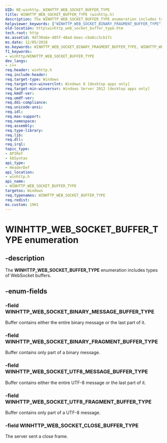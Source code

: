 ```yaml
---
UID: NE:winhttp._WINHTTP_WEB_SOCKET_BUFFER_TYPE
title: WINHTTP_WEB_SOCKET_BUFFER_TYPE (winhttp.h)
description: The WINHTTP_WEB_SOCKET_BUFFER_TYPE enumeration includes types of WebSocket buffers.
helpviewer_keywords: ["WINHTTP_WEB_SOCKET_BINARY_FRAGMENT_BUFFER_TYPE","WINHTTP_WEB_SOCKET_BINARY_MESSAGE_BUFFER_TYPE","WINHTTP_WEB_SOCKET_BUFFER_TYPE","WINHTTP_WEB_SOCKET_BUFFER_TYPE enumeration [HTTP]","WINHTTP_WEB_SOCKET_CLOSE_BUFFER_TYPE","WINHTTP_WEB_SOCKET_UTF8_FRAGMENT_BUFFER_TYPE","WINHTTP_WEB_SOCKET_UTF8_MESSAGE_BUFFER_TYPE","http.winhttp_web_socket_buffer_type","winhttp/WINHTTP_WEB_SOCKET_BINARY_FRAGMENT_BUFFER_TYPE","winhttp/WINHTTP_WEB_SOCKET_BINARY_MESSAGE_BUFFER_TYPE","winhttp/WINHTTP_WEB_SOCKET_BUFFER_TYPE","winhttp/WINHTTP_WEB_SOCKET_CLOSE_BUFFER_TYPE","winhttp/WINHTTP_WEB_SOCKET_UTF8_FRAGMENT_BUFFER_TYPE","winhttp/WINHTTP_WEB_SOCKET_UTF8_MESSAGE_BUFFER_TYPE"]
old-location: http\winhttp_web_socket_buffer_type.htm
tech.root: http
ms.assetid: 9d730a6e-d05f-48ad-beec-cba6cc5cb17c
ms.date: 12/05/2018
ms.keywords: WINHTTP_WEB_SOCKET_BINARY_FRAGMENT_BUFFER_TYPE, WINHTTP_WEB_SOCKET_BINARY_MESSAGE_BUFFER_TYPE, WINHTTP_WEB_SOCKET_BUFFER_TYPE, WINHTTP_WEB_SOCKET_BUFFER_TYPE enumeration [HTTP], WINHTTP_WEB_SOCKET_CLOSE_BUFFER_TYPE, WINHTTP_WEB_SOCKET_UTF8_FRAGMENT_BUFFER_TYPE, WINHTTP_WEB_SOCKET_UTF8_MESSAGE_BUFFER_TYPE, http.winhttp_web_socket_buffer_type, winhttp/WINHTTP_WEB_SOCKET_BINARY_FRAGMENT_BUFFER_TYPE, winhttp/WINHTTP_WEB_SOCKET_BINARY_MESSAGE_BUFFER_TYPE, winhttp/WINHTTP_WEB_SOCKET_BUFFER_TYPE, winhttp/WINHTTP_WEB_SOCKET_CLOSE_BUFFER_TYPE, winhttp/WINHTTP_WEB_SOCKET_UTF8_FRAGMENT_BUFFER_TYPE, winhttp/WINHTTP_WEB_SOCKET_UTF8_MESSAGE_BUFFER_TYPE
f1_keywords:
- winhttp/WINHTTP_WEB_SOCKET_BUFFER_TYPE
dev_langs:
- c++
req.header: winhttp.h
req.include-header: 
req.target-type: Windows
req.target-min-winverclnt: Windows 8 [desktop apps only]
req.target-min-winversvr: Windows Server 2012 [desktop apps only]
req.kmdf-ver: 
req.umdf-ver: 
req.ddi-compliance: 
req.unicode-ansi: 
req.idl: 
req.max-support: 
req.namespace: 
req.assembly: 
req.type-library: 
req.lib: 
req.dll: 
req.irql: 
topic_type:
- APIRef
- kbSyntax
api_type:
- HeaderDef
api_location:
- winhttp.h
api_name:
- WINHTTP_WEB_SOCKET_BUFFER_TYPE
targetos: Windows
req.typenames: WINHTTP_WEB_SOCKET_BUFFER_TYPE
req.redist: 
ms.custom: 19H1
---
```


# WINHTTP_WEB_SOCKET_BUFFER_TYPE enumeration


## -description


The <b>WINHTTP_WEB_SOCKET_BUFFER_TYPE</b> enumeration includes types of WebSocket buffers.


## -enum-fields




### -field WINHTTP_WEB_SOCKET_BINARY_MESSAGE_BUFFER_TYPE

Buffer contains either the entire binary message or the last part of it.


### -field WINHTTP_WEB_SOCKET_BINARY_FRAGMENT_BUFFER_TYPE

Buffer contains only part of a binary message.


### -field WINHTTP_WEB_SOCKET_UTF8_MESSAGE_BUFFER_TYPE

Buffer contains either the entire UTF-8 message or the last part of it.


### -field WINHTTP_WEB_SOCKET_UTF8_FRAGMENT_BUFFER_TYPE

Buffer contains only part of a UTF-8 message.


### -field WINHTTP_WEB_SOCKET_CLOSE_BUFFER_TYPE

The server sent a close frame.

